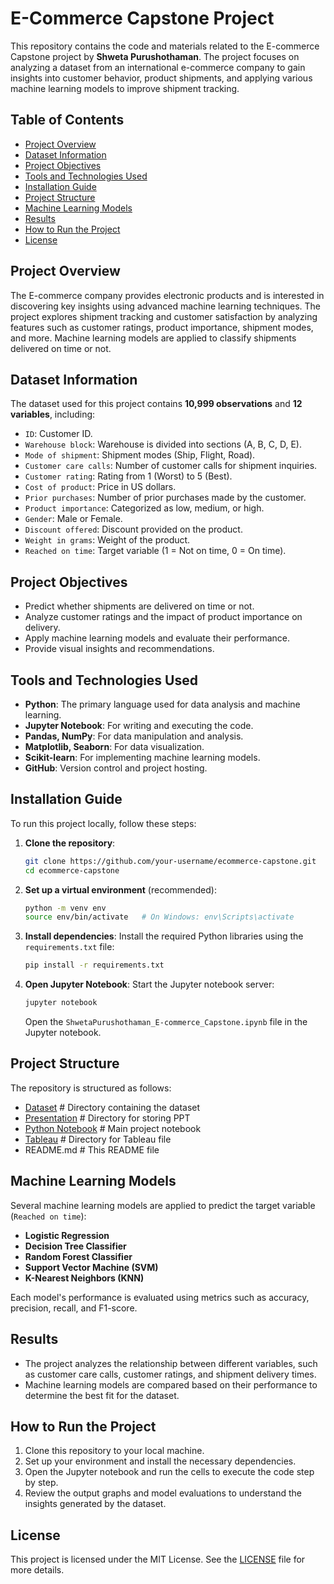 # E-Commerce Capstone Project

This repository contains the code and materials related to the E-commerce Capstone project by **Shweta Purushothaman**. The project focuses on analyzing a dataset from an international e-commerce company to gain insights into customer behavior, product shipments, and applying various machine learning models to improve shipment tracking.

## Table of Contents
<!--ts-->
  * [Project Overview](#project-overview)
  * [Dataset Information](#dataset-information)
  * [Project Objectives](#project-objectives)
  * [Tools and Technologies Used](#tools-and-technologies-used)
  * [Installation Guide](#installation-guide)
  * [Project Structure](#project-structure)
  * [Machine Learning Models](#machine-learning-models)
  * [Results](#results)
  * [How to Run the Project](#how-to-run-the-project)
  * [License](#license)
<!--te-->

## Project Overview
The E-commerce company provides electronic products and is interested in discovering key insights using advanced machine learning techniques. The project explores shipment tracking and customer satisfaction by analyzing features such as customer ratings, product importance, shipment modes, and more. Machine learning models are applied to classify shipments delivered on time or not.

## Dataset Information
The dataset used for this project contains **10,999 observations** and **12 variables**, including:
- `ID`: Customer ID.
- `Warehouse block`: Warehouse is divided into sections (A, B, C, D, E).
- `Mode of shipment`: Shipment modes (Ship, Flight, Road).
- `Customer care calls`: Number of customer calls for shipment inquiries.
- `Customer rating`: Rating from 1 (Worst) to 5 (Best).
- `Cost of product`: Price in US dollars.
- `Prior purchases`: Number of prior purchases made by the customer.
- `Product importance`: Categorized as low, medium, or high.
- `Gender`: Male or Female.
- `Discount offered`: Discount provided on the product.
- `Weight in grams`: Weight of the product.
- `Reached on time`: Target variable (1 = Not on time, 0 = On time).

## Project Objectives
- Predict whether shipments are delivered on time or not.
- Analyze customer ratings and the impact of product importance on delivery.
- Apply machine learning models and evaluate their performance.
- Provide visual insights and recommendations.

## Tools and Technologies Used
- **Python**: The primary language used for data analysis and machine learning.
- **Jupyter Notebook**: For writing and executing the code.
- **Pandas, NumPy**: For data manipulation and analysis.
- **Matplotlib, Seaborn**: For data visualization.
- **Scikit-learn**: For implementing machine learning models.
- **GitHub**: Version control and project hosting.

## Installation Guide

To run this project locally, follow these steps:

1. **Clone the repository**:
    ```bash
    git clone https://github.com/your-username/ecommerce-capstone.git
    cd ecommerce-capstone
    ```

2. **Set up a virtual environment** (recommended):
    ```bash
    python -m venv env
    source env/bin/activate   # On Windows: env\Scripts\activate
    ```

3. **Install dependencies**:
    Install the required Python libraries using the `requirements.txt` file:
    ```bash
    pip install -r requirements.txt
    ```

4. **Open Jupyter Notebook**:
    Start the Jupyter notebook server:
    ```bash
    jupyter notebook
    ```
    Open the `ShwetaPurushothaman_E-commerce_Capstone.ipynb` file in the Jupyter notebook.

## Project Structure
The repository is structured as follows:

* [Dataset](./Dataset/E_Commerce.csv/)                          # Directory containing the dataset
* [Presentation](./Presentation/ShwetaPurushothaman_E-commerce_Capstone.pptx/)                          # Directory for storing PPT
* [Python Notebook](./Python%20Notebook/ShwetaPurushothaman_E-commerce_Capstone.ipynb/)  # Main project notebook
* [Tableau](./Tableau/)               # Directory for Tableau file 
* README.md                        # This README file

## Machine Learning Models

Several machine learning models are applied to predict the target variable (`Reached on time`):

- **Logistic Regression**
- **Decision Tree Classifier**
- **Random Forest Classifier**
- **Support Vector Machine (SVM)**
- **K-Nearest Neighbors (KNN)**

Each model's performance is evaluated using metrics such as accuracy, precision, recall, and F1-score.

## Results

- The project analyzes the relationship between different variables, such as customer care calls, customer ratings, and shipment delivery times.
- Machine learning models are compared based on their performance to determine the best fit for the dataset.

## How to Run the Project

1. Clone this repository to your local machine.
2. Set up your environment and install the necessary dependencies.
3. Open the Jupyter notebook and run the cells to execute the code step by step.
4. Review the output graphs and model evaluations to understand the insights generated by the dataset.

## License

This project is licensed under the MIT License. See the [LICENSE](LICENSE) file for more details.
